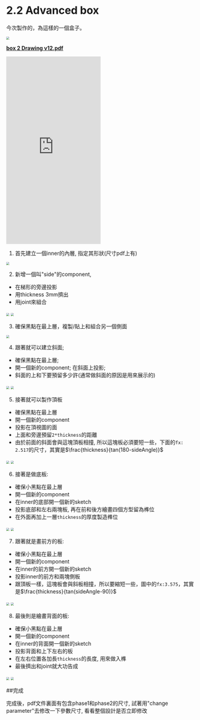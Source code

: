 # 2.2 Advanced box

今次製作的，為這樣的一個盒子。

<img src="3333.gif" style="zoom:50%;" />



<b><a href="box_2_Drawing_v12.pdf" target="_blank">box 2 Drawing v12.pdf</a></b>



<iframe width=50% height = 500 src="https://www.youtube.com/embed/kjJeNhulm70" title="YouTube video player" frameborder="0" allow="accelerometer; autoplay; clipboard-write; encrypted-media; gyroscope; picture-in-picture" allowfullscreen></iframe>

1. 首先建立一個inner的內層, 指定其形狀(尺寸pdf上有)

<img src="20210202122910.png" style="zoom:50%;"/>

2. 新增一個叫"side"的component,

- 在梯形的旁邊投影
- 用thickness 3mm擠出
- 用joint來組合

<img src="20210202122947.png" style="zoom:50%;" />

<img src="20210202123015.png" style="zoom:50%;" />

3. 確保黑點在最上層，複製/貼上和組合另一個側面

<img src="20210202123036.png" style="zoom:50%;" />

4. 跟著就可以建立斜面;      

- 確保黑點在最上層;
- 開一個新的component; 在斜面上投影;
- 斜面的上和下要預留多少許(通常做斜面的原因是用來展示的)

<img src="20210202123123.png" style="zoom:50%;" />

<img src="20210202123153.png" style="zoom:50%;" />

5. 接著就可以製作頂板

- 確保黑點在最上層
- 開一個新的component
- 投影在頂視圖的面
- 上面和旁邊預留`2*thickness`的距離
- 由於前面的斜面會與這塊頂板相撞, 所以這塊板必須要短一些，下面的`fx: 2.517`的尺寸，其實是$\frac{thickness}{tan(180-sideAngle)}$

<img src="20210202123238.png" style="zoom:50%;" />

<img src="20210202123315.png" style="zoom:50%;" />

6.  接著是做底板:

- 確保小黑點在最上層
- 開一個新的component
- 在inner的底部開一個新的sketch
- 投影底部和左右兩塊板, 再在前和後方繪畫四個方型留為榫位
- 在外面再加上一層`thickness`的厚度製造榫位

<img src="20210202140305.png" style="zoom:50%;" />

<img src="20210202140343.png" style="zoom:50%;" />

7.  跟著就是畫前方的板:

- 確保小黑點在最上層
- 開一個新的component
- 在inner的前方開一個新的sketch
- 投影inner的前方和兩塊側板
- 跟頂板一樣，這塊板會與斜板相撞，所以要縮短一些，圖中的`fx:3.575`，其實是$\frac{thickness}{tan(sideAngle-90)}$

<img src="20210202140437.png" style="zoom:50%;" />

<img src="20210202140510.png" style="zoom:50%;" />

8.  最後則是繪畫背面的板:

- 確保小黑點在最上層
- 開一個新的component
- 在inner的背面開一個新的sketch
- 投影背面和上下左右的板
- 在左右位置各加長`thickness`的長度, 用來做入榫
- 最後擠出和joint就大功告成

<img src="20210202141525.png" style="zoom:50%;" />

<img src="20210202141601.png" style="zoom:50%;" />

##完成

完成後，pdf文件裏面有包含phase1和phase2的尺寸, 試著用"change parameter"去修改一下參數尺寸, 看看整個設計是否立即修改
